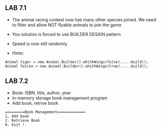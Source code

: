 ## LAB 7.1

- The animal racing contest now has many other species joined. We need to filter
and allow NOT flyable animals to join the game
- You solution is forced to use BUILDER DESIGN pattern
- Speed is now still randomly 

- Hints:

```
Animal tiger = new Animal.Builder().whithWings(false).....build();
Animal falcon = new Animal.Builder().whithWings(true).....build();
```

## LAB 7.2
- Book: ISBN, title, author, year
- In-memory storage book management program
- Add book, retrive book

```
=========Book Management=============
1. Add book
2. Retrieve Book
0. Exit !
```

